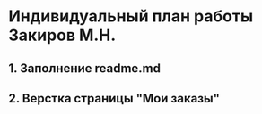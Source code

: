 # Индивидуальный план работы Закиров М.Н.
## 1. Заполнение readme.md

## 2. Верстка страницы "Мои заказы"